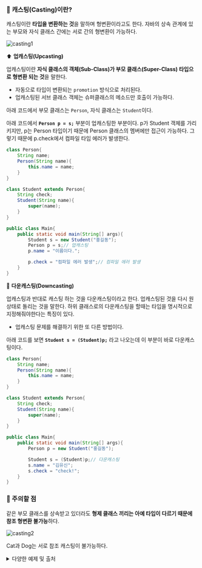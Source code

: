 ### 🔎 **캐스팅(Casting)이란?**

캐스팅이란 **타입을 변환하는 것**을 말하며 형변환이라고도 한다. 자바의 상속 관계에 있는 부모와 자식 클래스 간에는 서로 간의 형변환이 가능하다.

![casting1](https://github.com/Fun-Fun-Study/CS-Study/assets/101235186/bd409d9f-07ce-4b2d-b843-68342e30f023)

⬆️ **업캐스팅(Upcasting)**

업캐스팅이란 **자식 클래스의 객체(Sub-Class)가 부모 클래스(Super-Class) 타입으로 형변환 되는 것**을 말한다.

- 자동으로 타입이 변환되는 `promotion` 방식으로 처리된다.
- 업캐스팅된 서브 클래스 객체는 슈퍼클래스의 메소드만 호출이 가능하다.

아래 코드에서 부모 클래스는 `Person`, 자식 클래스는 `Student`이다.

아래 코드에서 **`Person p = s;`** 부분이 업캐스팅한 부분이다. p가 Student 객체를 가리키지만, p는 Person 타입이기 때문에 Person 클래스의 멤버에만 접근이 가능하다. 그렇기 때문에 p.check에서 컴파일 타임 에러가 발생한다.

```java
class Person{
	String name;
	Person(String name){
		this.name = name;
	}
}

class Student extends Person{
	String check;
	Student(String name){
		super(name);
	}
}

public class Main{
	public static void main(String[] args){
		Student s = new Student("홍길동");
		Person p = s;// 업캐스팅
		p.name = "이름이다.";

		p.check = "컴파일 에러 발생";// 컴파일 에러 발생
	}
}
```

🔽 **다운캐스팅(Downcasting)**

업캐스팅과 반대로 캐스팅 하는 것을 다운캐스팅이라고 한다. 업캐스팅된 것을 다시 원상태로 돌리는 것을 말한다. 하위 클래스로의 다운캐스팅을 할때는 타입을 명시적으로 지정해줘야한다는 특징이 있다.

- 업캐스팅 문제를 해결하기 위한 또 다른 방법이다.

아래 코드를 보면 **`Student s = (Student)p;`** 라고 나오는데 이 부분이 바로 다운캐스팅이다.

```java
class Person{
	String name;
	Person(String name){
		this.name = name;
	}
}

class Student extends Person{
	String check;
	Student(String name){
		super(name);
	}
}

public class Main{
	public static void main(String[] args){
		Person p = new Student("홍길동");

		Student s = (Student)p;// 다운캐스팅
		s.name = "김유신";
		s.check = "check!";
	}
}
```

### 🔎 주의할 점

같은 부모 클래스를 상속받고 있더라도 **형제 클래스 끼리는 아예 타입이 다르기 때문에 참조 형변환 불가능**하다.

![casting2](https://github.com/Fun-Fun-Study/CS-Study/assets/101235186/7d17bc1f-2667-4e4d-ac8a-2f46263ba744)

Cat과 Dog는 서로 참조 캐스팅이 불가능하다.

<details>
<summary>다양한 예제 및 출처</summary>
<div markdown="1">

[https://velog.io/@duck-ach/14.-업-캐스팅Up-Casting과-다운-캐스팅Down-Casting-JAVA](https://velog.io/@duck-ach/14.-%EC%97%85-%EC%BA%90%EC%8A%A4%ED%8C%85Up-Casting%EA%B3%BC-%EB%8B%A4%EC%9A%B4-%EC%BA%90%EC%8A%A4%ED%8C%85Down-Casting-JAVA)

[https://inpa.tistory.com/entry/JAVA-☕-업캐스팅-다운캐스팅-한방-이해하기](https://inpa.tistory.com/entry/JAVA-%E2%98%95-%EC%97%85%EC%BA%90%EC%8A%A4%ED%8C%85-%EB%8B%A4%EC%9A%B4%EC%BA%90%EC%8A%A4%ED%8C%85-%ED%95%9C%EB%B0%A9-%EC%9D%B4%ED%95%B4%ED%95%98%EA%B8%B0)

</div>
</details>

